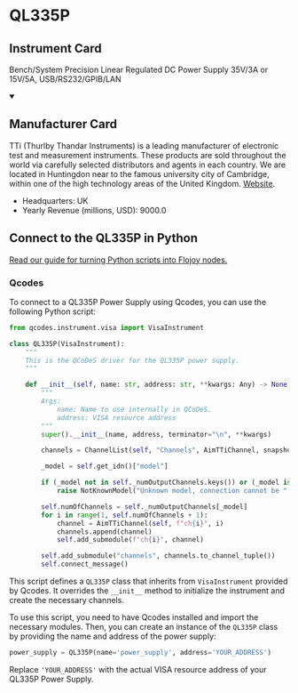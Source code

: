 
# QL335P

## Instrument Card

Bench/System Precision Linear Regulated DC Power Supply 35V/3A or 15V/5A, USB/RS232/GPIB/LAN

<details open>
<summary><h2>Manufacturer Card</h2></summary>
TTi (Thurlby Thandar Instruments) is a leading manufacturer of electronic test and measurement instruments. These products are sold throughout the world via carefully selected distributors and agents in each country. We are located in Huntingdon near to the famous university city of Cambridge, within one of the high technology areas of the United Kingdom. <a href=https://www.aimtti.com/>Website</a>.
<br>
<ul>
  <li>Headquarters: UK</li>
  <li>Yearly Revenue (millions, USD): 9000.0</li>
</ul>
</details>

## Connect to the QL335P in Python

[Read our guide for turning Python scripts into Flojoy nodes.](https://docs.flojoy.ai/custom-nodes/creating-custom-node/)


### Qcodes

To connect to a QL335P Power Supply using Qcodes, you can use the following Python script:

```python
from qcodes.instrument.visa import VisaInstrument

class QL335P(VisaInstrument):
    """
    This is the QCoDeS driver for the QL335P power supply.
    """

    def __init__(self, name: str, address: str, **kwargs: Any) -> None:
        """
        Args:
            name: Name to use internally in QCoDeS.
            address: VISA resource address
        """
        super().__init__(name, address, terminator="\n", **kwargs)

        channels = ChannelList(self, "Channels", AimTTiChannel, snapshotable=False)

        _model = self.get_idn()["model"]

        if (_model not in self._numOutputChannels.keys()) or (_model is None):
            raise NotKnownModel("Unknown model, connection cannot be " "established.")

        self.numOfChannels = self._numOutputChannels[_model]
        for i in range(1, self.numOfChannels + 1):
            channel = AimTTiChannel(self, f"ch{i}", i)
            channels.append(channel)
            self.add_submodule(f"ch{i}", channel)

        self.add_submodule("channels", channels.to_channel_tuple())
        self.connect_message()
```

This script defines a `QL335P` class that inherits from `VisaInstrument` provided by Qcodes. It overrides the `__init__` method to initialize the instrument and create the necessary channels.

To use this script, you need to have Qcodes installed and import the necessary modules. Then, you can create an instance of the `QL335P` class by providing the name and address of the power supply:

```python
power_supply = QL335P(name='power_supply', address='YOUR_ADDRESS')
```

Replace `'YOUR_ADDRESS'` with the actual VISA resource address of your QL335P Power Supply.

